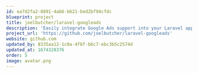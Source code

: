 ```yaml
---
id: ea7d2fa2-8891-4ab6-b621-bed2bf94cfdc
blueprint: project
title: joelbutcher/laravel-googleads
description: 'Easily integrate Google Ads support into your Laravel application.'
project_url: 'https://github.com/joelbutcher/laravel-googleads'
website: github.com
updated_by: 8335aa12-1c0a-4f6f-b6c7-ebc3b5c2574d
updated_at: 1674328376
order: 5
image: avatar.png
---
```

